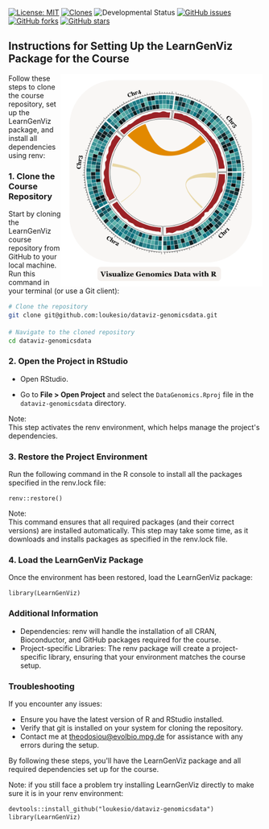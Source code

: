[![License: MIT](https://img.shields.io/badge/License-MIT-green.svg)](https://opensource.org/licenses/MIT)
[![Clones](https://img.shields.io/badge/Clones-View%20on%20GitHub-blue)](https://github.com/loukesio/dataviz-genomicsdata/graphs/traffic)
![Developmental Status](https://img.shields.io/badge/Status-Development-orange)
[![GitHub issues](https://img.shields.io/github/issues/loukesio/dataviz-genomicsdata)](https://github.com/loukesio/dataviz-genomicsdata/issues)
[![GitHub forks](https://img.shields.io/github/forks/loukesio/dataviz-genomicsdata?style=social)](https://github.com/loukesio/dataviz-genomicsdata/network/members)
[![GitHub stars](https://img.shields.io/github/stars/loukesio/dataviz-genomicsdata?style=social)](https://github.com/loukesio/dataviz-genomicsdata/stargazers)

## Instructions for Setting Up the LearnGenViz Package for the Course

 <img align="right" src="logo/github_physalia_dataviz_genomics.png" width=400>

Follow these steps to clone the course repository, set up the LearnGenViz package, and install all dependencies using renv:

### 1. Clone the Course Repository

Start by cloning the LearnGenViz course repository from GitHub to your local machine. Run this command in your terminal (or use a Git client):
```bash
# Clone the repository
git clone git@github.com:loukesio/dataviz-genomicsdata.git

# Navigate to the cloned repository
cd dataviz-genomicsdata
```
### 2. Open the Project in RStudio

- Open RStudio.

- Go to **File > Open Project** and select the `DataGenomics.Rproj` file in the `dataviz-genomicsdata` directory.

Note: <br>
This step activates the renv environment, which helps manage the project's dependencies.

### 3. Restore the Project Environment

Run the following command in the R console to install all the packages specified in the renv.lock file:
```
renv::restore()
```
Note: <br>
This command ensures that all required packages (and their correct versions) are installed automatically. This step may take some time, as it downloads and installs packages as specified in the renv.lock file.

### 4. Load the LearnGenViz Package

Once the environment has been restored, load the LearnGenViz package:
```
library(LearnGenViz)
```

### Additional Information
- Dependencies: renv will handle the installation of all CRAN, Bioconductor, and GitHub packages required for the course.
- Project-specific Libraries: The renv package will create a project-specific library, ensuring that your environment matches the course setup.

### Troubleshooting
If you encounter any issues:

- Ensure you have the latest version of R and RStudio installed.
- Verify that git is installed on your system for cloning the repository.
- Contact me at theodosiou@evolbio.mpg.de for assistance with any errors during the setup.

By following these steps, you'll have the LearnGenViz package and all required dependencies set up for the course.

Note: if you still face a problem try installing LearnGenViz directly to make sure it is in your renv environment:
```
devtools::install_github("loukesio/dataviz-genomicsdata")
library(LearnGenViz)
```

